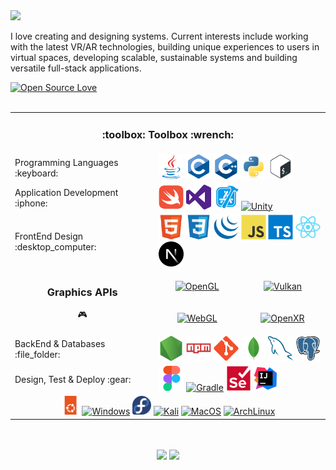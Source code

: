 <div align="left"> <img src="https://capsule-render.vercel.app/api?type=waving&height=130&color=gradient&customColorList=0,1,3,4,6,7,8,12,14,15,18,19,20,24,26,27,28,29,30&text=Arfaz%20%F0%9F%91%A8%E2%80%8D%F0%9F%92%BB&fontColor=000000&fontSize=40&fontAlign=50&desc=%E2%97%80%20is%20trying%20really%20hard%20not%20to%20break%20production%20%E2%96%B6&descAlign=50&reversal=true&descSize=10&descAlignY=53&textBg=false&fontAlignY=33"></div>
<div align="left"><p>I love creating and designing systems. Current interests include working with the latest VR/AR technologies, building unique experiences to users in virtual spaces, developing scalable, sustainable systems and building versatile full-stack applications.</p></div>
<div align="left"><a href="https://github.com/arfazhxss"><img src="https://badges.frapsoft.com/os/v2/open-source.svg?v=103" alt="Open Source Love" height="20"></a></div>

<br>
<table align="center">
  <tr>
    <td colspan="4" align="center" font-size="100">
      <h3>:toolbox: Toolbox :wrench:</h3>
    </td>
  </tr>
  <tr>
    <td>Programming Languages :keyboard:</td>
    <td colspan="3">
      <a href="https://github.com/arfazhxss"><img src="https://github.com/devicons/devicon/blob/v2.15.1/icons/java/java-original.svg" alt="Java" width="40" height="40"></a>
      <a href="https://github.com/arfazhxss"><img src="https://github.com/devicons/devicon/blob/v2.15.1/icons/c/c-original.svg" alt="C" width="40" height="40"></a>
      <a href="https://github.com/arfazhxss"><img src="https://github.com/devicons/devicon/blob/v2.15.1/icons/cplusplus/cplusplus-original.svg" alt="C++" width="40" height="40"></a>
      <a href="https://github.com/arfazhxss"><img src="https://github.com/devicons/devicon/blob/v2.15.1/icons/python/python-original.svg" alt="Python" width="40" height="40"></a>
      <a href="https://github.com/arfazhxss"><img src="https://github.com/devicons/devicon/blob/v2.15.1/icons/bash/bash-original.svg" alt="Bash" width="40" height="40"></a>
    </td>
  </tr>
  <tr>
    <td>Application Development :iphone:</td>
    <td colspan="3">
      <a href="https://github.com/arfazhxss"><img src="https://github.com/devicons/devicon/blob/v2.15.1/icons/swift/swift-original.svg" alt="Swift" width="40" height="40"></a>
      <a href="https://github.com/arfazhxss"><img src="https://github.com/devicons/devicon/blob/v2.15.1/icons/visualstudio/visualstudio-plain.svg" alt="Visual Studio" width="40" height="40"></a>
      <a href="https://github.com/arfazhxss"><img src="https://github.com/devicons/devicon/blob/v2.15.1/icons/xcode/xcode-plain.svg" alt="XCode" width="40" height="40"></a>
      <a href="https://github.com/arfazhxss"><img src="https://github.com/arfazhxss/arfazhxss/blob/main/1%20Resources/unity-original.svg" alt="Unity" width="40" height="40"></a>
<!--       <img src="https://github.com/devicons/devicon/blob/v2.15.1/icons/unrealengine/unrealengine-original.svg" alt="Unreal" width="40" height="40"> -->
    </td>
  </tr>
  <tr>
    <td>FrontEnd Design :desktop_computer:</td>
    <td colspan="3">
      <a href="https://github.com/arfazhxss"><img src="https://github.com/devicons/devicon/blob/v2.15.1/icons/html5/html5-original.svg" alt="HTML" width="40" height="40"></a>
      <a href="https://github.com/arfazhxss"><img src="https://github.com/devicons/devicon/blob/v2.15.1/icons/css3/css3-original.svg" alt="CSS" width="40" height="40"></a>
      <a href="https://github.com/arfazhxss"><img src="https://github.com/devicons/devicon/blob/v2.15.1/icons/jquery/jquery-original.svg" alt="JQuery" width="40" height="40"></a>
      <a href="https://github.com/arfazhxss"><img src="https://github.com/devicons/devicon/blob/v2.15.1/icons/javascript/javascript-original.svg" alt="JavaScript" width="40" height="40"></a>
      <a href="https://github.com/arfazhxss"><img src="https://github.com/devicons/devicon/blob/v2.15.1/icons/typescript/typescript-original.svg" alt="TypeScript" width="40" height="40"></a>
      <a href="https://github.com/arfazhxss"><img src="https://github.com/devicons/devicon/blob/v2.15.1/icons/react/react-original.svg" alt="ReactJS" width="40" height="40"></a>
      <a href="https://github.com/arfazhxss"><img src="https://github.com/devicons/devicon/blob/v2.15.1/icons/nextjs/nextjs-original.svg" alt="Next" width="40" height="40"></a>
    </td>
  </tr>
  <tr>
    <td rowspan="2" align="center">
      <H3>Graphics APIs</H3>
      <p>🎮</p>
    </td>
    <td colspan="2" align="center">
      <a href="https://github.com/arfazhxss"><img src="https://github.com/arfazhxss/arfazhxss/blob/main/1%20Resources/OpenGL.svg" alt="OpenGL" width="140" height="70"></a>
    </td>
    <td align="center">
      <a href="https://github.com/arfazhxss"><img src="https://github.com/arfazhxss/arfazhxss/blob/main/1%20Resources/VulkanAPI.svg" alt="Vulkan" width="140" height="70"></a>
    </td>
  </tr>
  <tr>
    <td colspan="2" align="center">
      <a href="https://github.com/arfazhxss"><img src="https://github.com/arfazhxss/arfazhxss/blob/main/1%20Resources/WebGL.svg" alt="WebGL" width="120" height="60"></a>
    </td>
    <td align="center">
      <a href="https://github.com/arfazhxss"><img src="https://github.com/arfazhxss/arfazhxss/blob/main/1%20Resources/OpenXR.svg" alt="OpenXR" width="140" height="70"></a>
    </td>
  </tr>
  <tr>
    <td>BackEnd & Databases :file_folder:</td>
    <td colspan="3">
      <a href="https://github.com/arfazhxss"><img src="https://github.com/devicons/devicon/blob/v2.15.1/icons/nodejs/nodejs-original.svg" alt="NodeJS" width="40" height="40"></a>
      <a href="https://github.com/arfazhxss"><img src="https://github.com/devicons/devicon/blob/v2.15.1/icons/npm/npm-original-wordmark.svg" alt="npm" width="40" height="40"></a>
      <a href="https://github.com/arfazhxss"><img src="https://github.com/devicons/devicon/blob/v2.15.1/icons/git/git-plain.svg" alt="Git" width="40" height="40"></a>
      <!---<img src="https://github.com/devicons/devicon/blob/v2.15.1/icons/r/r-original.svg" alt="R" width="40" height="40">--->
      <a href="https://github.com/arfazhxss"><img src="https://github.com/devicons/devicon/blob/v2.15.1/icons/mongodb/mongodb-original.svg" alt="MongoDB" width="40" height="40"></a>
      <a href="https://github.com/arfazhxss"><img src="https://github.com/devicons/devicon/blob/v2.15.1/icons/mysql/mysql-original.svg" alt="MySQL" width="40" height="40"></a>
      <a href="https://github.com/arfazhxss"><img src="https://github.com/devicons/devicon/blob/v2.15.1/icons/postgresql/postgresql-original.svg" alt="postgreSQL" width="40" height="40"></a>
    </td>
  </tr>
  <tr>
    <td>Design, Test & Deploy :gear:</td>
    <td colspan="3">
      <a href="https://github.com/arfazhxss"><img src="https://github.com/devicons/devicon/blob/v2.15.1/icons/figma/figma-original.svg" alt="Figma" width="40" height="40"></a>
      <a href="https://github.com/arfazhxss"><img src="https://github.com/arfazhxss/arfazhxss/blob/main/1%20Resources/gradle-plain.svg" alt="Gradle" width="40" height="40"></a>
      <a href="https://github.com/arfazhxss"><img src="https://github.com/devicons/devicon/blob/v2.15.1/icons/selenium/selenium-original.svg" alt="Selenium" width="40" height="40"></a>
      <a href="https://github.com/arfazhxss"><img src="https://github.com/devicons/devicon/blob/v2.15.1/icons/intellij/intellij-original.svg" alt="IntelliJ" width="40" height="40"></a>
    </td>
  </tr>
    <tr>
      <td colspan="4" align="center">
        <a href="https://github.com/arfazhxss"><img src="https://github.com/devicons/devicon/blob/v2.15.1/icons/ubuntu/ubuntu-plain.svg" alt="Ubuntu" height="30"></a>
        <a href="https://github.com/arfazhxss"><img src="https://github.com/arfazhxss/arfazhxss/blob/main/1%20Resources/W11.svg" alt="Windows" height="30"></a>
        <a href="https://github.com/arfazhxss"><img src="https://github.com/devicons/devicon/blob/v2.15.1/icons/fedora/fedora-original.svg" alt="Fedora" height="30"></a>
        <a href="https://github.com/arfazhxss"><img src="https://github.com/arfazhxss/arfazhxss/blob/main/1%20Resources/kali-drag.svg" alt="Kali" height="30"></a>
        <a href="https://github.com/arfazhxss"><img src="https://github.com/arfazhxss/arfazhxss/blob/main/1%20Resources/MacOS.svg" alt="MacOS" height="30"></a>
        <a href="https://github.com/arfazhxss"><img src="https://github.com/arfazhxss/arfazhxss/blob/main/1%20Resources/Arch.svg" alt="ArchLinux" height="30"></a>  
      </td>
    </tr>
  </table>
<br></div><br>

<!--    Unless GitHub Markup fixes this issue < https://github.com/github/markup/issues/1583 > this is redundant -->
<div align="center">
  <picture>
<!--
    <source 
      media = "(prefers-color-scheme: light)" 
      height="185"
      srcset = "https://github-readme-stats.vercel.app/api/top-langs?username=arfazhxss&include_all_commits=true&line_height=10&show_owner=true&border_radius=20.5&layout=compact&theme=vision-friendly-light&show_icons=true&size_weight=0.5&count_weight=0.5&hide=html,shell,css,glsl,tex,c,makefile,xslt,cmake,java,objective-c,lex&exclude_repo=csc111,js-base,vulkanapi-mactests,vulkanapi,portfolio-website,FirstYearEngineering,SecondYearEngineering,ThirdYearEngineering%22%20height=%22185%22"
    /> -->
    <source 
      media = "(prefers-color-scheme: dark)" 
      height="1"
    />
    <img 
      height="185"
      src = "https://github-readme-stats.vercel.app/api/top-langs?username=arfazhxss&include_all_commits=true&line_height=10&show_owner=true&border_radius=20.5&layout=compact&show_icons=true&size_weight=0.5&count_weight=0.5&hide=html,shell,css,glsl,tex,c,makefile,xslt,cmake,java,objective-c,lex&exclude_repo=csc111,js-base,vulkanapi-mactests,vulkanapi,portfolio-website,FirstYearEngineering,SecondYearEngineering,ThirdYearEngineering%22%20height=%22185%22"
    />
  </picture>
  
  <picture>
    <source 
      media="(prefers-color-scheme: dark)"
      height="185"
      srcset="http://github-readme-streak-stats.herokuapp.com?user=arfazhxss&theme=vision-friendly-dark&show_icons=true&include_all_commits=true&line_height=10&show_owner=true&border_radius=20.5" 
    />
    <source 
      srcset="http://github-readme-streak-stats.herokuapp.com?user=arfazhxss&theme=vision-friendly-light&show_icons=true&include_all_commits=true&line_height=10&show_owner=true&border_radius=20.5"
    />
    <img 
      height="185"
      src="http://github-readme-streak-stats.herokuapp.com?user=arfazhxss&theme=vision-friendly-light&show_icons=true&include_all_commits=true&line_height=10&show_owner=true&border_radius=20.5"
    />
  </picture>
  
</div> 
<br>

<!---
SVG Image and Codes:
https://github.com/devicons/devicon/tree/v2.15.1/icons/
--->
